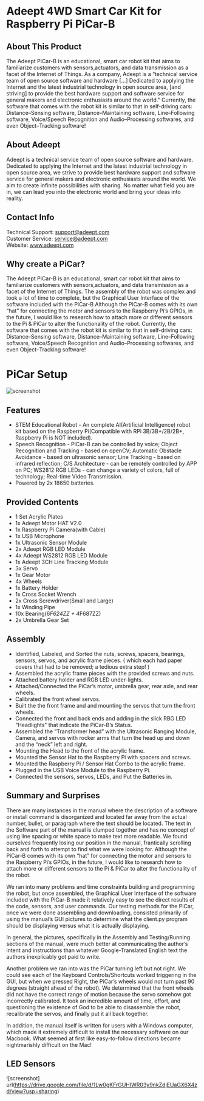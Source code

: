 # Adeept 4WD Smart Car Kit for Raspberry Pi PiCar-B

## About This Product

The Adeept PiCar-B is an educational, smart car robot kit that aims to familiarize customers with sensors,actuators, and data transmission as a facet of the Internet of Things. As a company, Adeept is a “technical service team of open source software and hardware […] Dedicated to applying the Internet and the latest industrial technology in open source area, [and striving] to provide the best hardware support and software service for general makers and electronic enthusiasts around the world.” Currently, the software that comes with the robot kit is similar to that in self-driving cars: Distance–Sensing software, Distance–Maintaining software, Line–Following software, Voice/Speech Recognition and Audio–Processing softwares, and even Object–Tracking software!

## About Adeept

Adeept is a technical service team of open source software and hardware. Dedicated to applying the Internet and the latest industrial technology in open source area, we strive to provide best hardware support and software service for general makers and electronic enthusiasts around the world. We aim to create infinite possibilities with sharing. No matter what field you are in, we can lead you into the electronic world and bring your ideas into reality.

## Contact Info
 Technical Support:  support@adeept.com<br/>
 Customer Service:   service@adeept.com<br/>
 Website:            www.adeept.com<br/>
## Why create a PiCar?
The Adeept PiCar-B is an educational, smart car robot kit that aims to familiarize customers with sensors,actuators, and data transmission as a facet of the Internet of Things. The assembly of the robot was complex and took a lot of time to complete, but the Graphical User Interface of the software included with the PiCar-B Although the PiCar-B comes with its own “hat” for connecting the motor and sensors to the Raspberry Pi’s GPIOs, in the future, I would like to research how to attach more or different sensors to the Pi & PiCar to alter the functionality of the robot. Currently, the software that comes with the robot kit is similar to that in self-driving cars: Distance–Sensing software, Distance–Maintaining software, Line–Following software, Voice/Speech Recognition and Audio–Processing softwares, and even Object–Tracking software!

# PiCar Setup
![screenshot](https://s3.ap-northeast-2.amazonaws.com/storage-u-additor.io/5c9376ce6e1c51000f3498cf/image/0x0/gJQx9mV3pxfQHJGFpGShaEhPS514WkqszBDfPZfG) 
## Features
- STEM Educational Robot - An complete AI(Artificial Intelligence) robot kit based on the Raspberry Pi(Compatible with RPi 3B/3B+/2B/2B+, Raspberry Pi is NOT included).
- Speech Recognition - PiCar-B can be controlled by voice; Object Recognition and Tracking - based on openCV; Automatic Obstacle Avoidance - based on ultrasonic sensor; Line Tracking - based on infrared reflection; C/S Architecture - can be remotely controlled by APP on PC; WS2812 RGB LEDs - can change a variety of colors, full of technology; Real-time Video Transmission.
- Powered by 2x 18650 batteries.

## Provided Contents
- 1 Set Acrylic Plates
- 1x Adeept Motor HAT V2.0
- 1x Raspberry Pi Camera(with Cable)
- 1x USB Microphone
- 1x Ultrasonic Sensor Module
- 2x Adeept RGB LED Module
- 4x Adeept WS2812 RGB LED Module
- 1x Adeept 3CH Line Tracking Module
- 3x Servo
- 1x Gear Motor
- 4x Wheels
- 1x Battery Holder
- 1x Cross Socket Wrench
- 2x Cross Screwdriver(Small and Large)
- 1x Winding Pipe
- 10x Bearing(6*F624ZZ + 4*F687ZZ)
- 2x Umbrella Gear Set

## Assembly
- Identified, Labeled, and Sorted the nuts, screws, spacers, bearings, sensors, servos, and acrylic frame pieces. ( which each had paper covers that had to be removed; a tedious extra step! ) 
- Assembled the acrylic frame pieces with the provided screws and nuts. 
- Attached battery holder and RGB LED under-lights. 
- Attached/Connected the PiCar’s motor, umbrella gear, rear axle, and rear wheels. 
- Calibrated the front wheel servos.
- Built the the front frame and and mounting the servos that turn the front wheels.
- Connected the front and back ends and adding in the slick RBG LED “Headlights” that indicate the PiCar-B’s Status.
- Assembled the “Transformer head” with the Ultrasonic Ranging Module, Camera, and servos with rocker arms that turn the head up and down and the “neck” left and right. 
- Mounting the Head to the front of the acrylic frame. 
- Mounted the Sensor Hat to the Raspberry Pi with spacers and screws.
- Mounted the Raspberry Pi / Sensor Hat Combo to the acrylic frame.
- Plugged in the USB Voice Module to the Raspberry Pi.
- Connected the sensors, servos, LEDs, and Put the Batteries in. 

## Summary and Surprises
There are many instances in the manual where the description of a software or install command is disorganized and located far away from the actual number, bullet, or paragraph where the text should be located. The text in the Software part of the manual is clumped together and has no concept of using line spacing or white space to make text more readable. We found ourselves frequently losing our position in the manual, frantically scrolling back and forth to attempt to find what we were looking for.
Although the PiCar-B comes with its own “hat” for connecting the motor and sensors to the Raspberry Pi’s GPIOs, in the future, I would like to research how to attach more or different sensors to the Pi & PiCar to alter the functionality of the robot.

We ran into many problems and time constraints building and programming the robot, but once assembled, the Graphical User Interface of the software included with the PiCar-B made it relatively easy to see the direct results of the code, sensors, and user commands. Our testing methods for the PiCar, once we were done assembling and downloading, consisted primarily of using the manual’s GUI pictures to determine what the client.py program should be displaying versus what it is actually displaying.

In general, the pictures, specifically in the Assembly and Testing/Running sections of the manual, were much better at communicating the author’s intent and instructions than whatever Google-Translated English text the authors inexplicably got paid to write. 

Another problem we ran into was the PiCar turning left but not right. We could see each of the Keyboard Controls/Shortcuts worked triggering in the GUI, but when we pressed Right, the PiCar’s wheels would not turn past 90 degrees (straight ahead of the robot). We determined that the front wheels did not have the correct range of motion because the servo somehow got incorrectly calibrated. It took an incredible amount of time, effort, and questioning the existence of God to be able to disassemble the robot, recalibrate the servos, and finally put it all back together.

In addition, the manual itself is written for users with a Windows computer, which made it extremely difficult to install the necessary software on our Macbook. What seemed at first like easy-to-follow directions became nightmarishly difficult on the Mac!

## LED Sensors
![screenshot] url(https://drive.google.com/file/d/1Lw0gKFrGUHIWR03y9nkZdjEUaGX6X4zd/view?usp=sharing)
